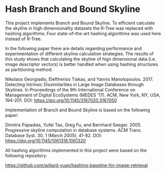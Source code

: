 # Hash Branch and Bound Skyline
This project implements Branch and Bound Skyline.
To efficient calculate the skyline in high dimensionality datasets
the R-Tree was replaced with hashing algorithms. 
Four state-of-the-art hashing algorithms was used here instead of R-Tree.

In the following paper there are details regarding performance
and experimentation of different skyline calculation strategies.
The results of this study shows that calculating the skyline of
hign dimensional data (i.e. image descriptor vectors) is better
handled when using hashing structures as partitioning method.

Nikolaos Georgiadis, Eleftherios Tiakas, and Yannis Manolopoulos. 2017. 
Detecting Intrinsic Dissimilarities in Large Image Databases through Skylines. 
In Proceedings of the 9th International Conference on Management of Digital EcoSystems (MEDES '17). 
ACM, New York, NY, USA, 194-201. 
DOI: https://doi.org/10.1145/3167020.3167050


Implementation of Branch and Bound Skyline is based on the following paper:

Dimitris Papadias, Yufei Tao, Greg Fu, and Bernhard Seeger. 2005. 
Progressive skyline computation in database systems. 
ACM Trans. Database Syst. 30, 1 (March 2005), 41-82. 
DOI: https://doi.org/10.1145/1061318.1061320


All hashing algorithms implemented in this project 
were based on the following repository:

https://github.com/willard-yuan/hashing-baseline-for-image-retrieval
